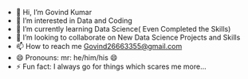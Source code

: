 - 👋 Hi, I’m Govind Kumar
- 👀 I’m interested in Data and Coding
- 🌱 I’m currently learning Data Science( Even Completed the Skills)
- 💞️ I’m looking to collaborate on New Data Science Projects and Skills
- 📫 How to reach me Govind26663355@gmail.com
- 😄 Pronouns: mr: he/him/his 😄
- ⚡ Fun fact: I always go for things which scares me more...

<!---
Govindkv/Govindkv is a ✨ special ✨ repository because its `README.md` (this file) appears on your GitHub profile.
You can click the Preview link to take a look at your changes.
--->
